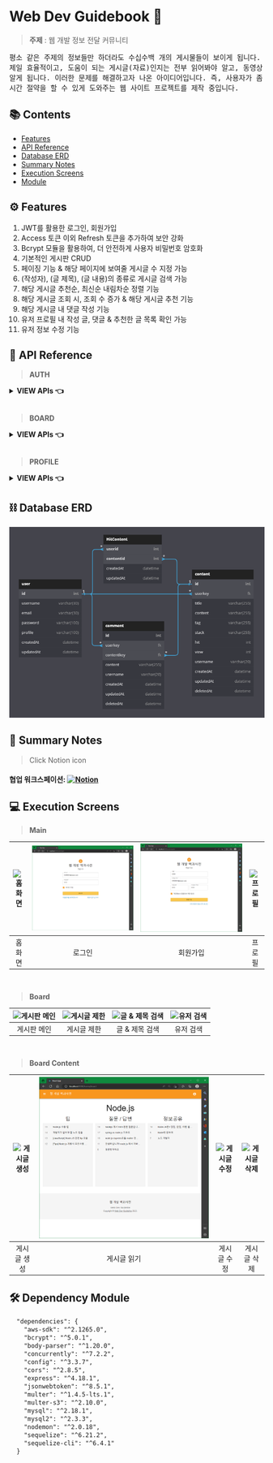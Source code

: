 # Web Dev Guidebook 🦮

>**주제** : 웹 개발 정보 전달 커뮤니티

<pre>
평소 같은 주제의 정보들만 하더라도 수십수백 개의 게시물들이 보이게 됩니다. 이때, 사용자는 무엇이
제일 효율적이고, 도움이 되는 게시글(자료)인지는 전부 읽어봐야 알고, 동영상 자료라면 전부 시청해야 
알게 됩니다. 이러한 문제를 해결하고자 나온 아이디어입니다. 즉, 사용자가 좀 더 정보 접근에 있어 
시간 절약을 할 수 있게 도와주는 웹 사이트 프로젝트를 제작 중입니다.
</pre>

## 📚 Contents

- [Features](#-Features)
- [API Reference](#-API-Reference)
- [Database ERD](#-Database-ERD)
- [Summary Notes](#-Summary-Notes)
- [Execution Screens](#-Execution-Screens)
- [Module](#-Dependency-Module)

## ⚙ Features

1. JWT를 활용한 로그인, 회원가입
2. Access 토큰 이외 Refresh 토큰을 추가하여 보안 강화
3. Bcrypt 모듈을 활용하여, 더 안전하게 사용자 비밀번호 암호화
4. 기본적인 게시판 CRUD
5. 페이징 기능 & 해당 페이지에 보여줄 게시글 수 지정 가능
7. (작성자), (글 제목), (글 내용)의 종류로 게시글 검색 가능
8. 해당 게시글 추천순, 최신순 내림차순 정렬 기능
8. 해당 게시글 조회 시, 조회 수 증가 & 해당 게시글 추천 기능
9. 해당 게시글 내 댓글 작성 기능
10. 유저 프로필 내 작성 글, 댓글 & 추천한 글 목록 확인 가능
11. 유저 정보 수정 기능

## 📝 API Reference

>**AUTH**

<details>

<summary><b>VIEW APIs 👈</b></summary>

[API01](./readme/API01.PNG)

</details>

<br>

>**BOARD**

<details>

<summary><b>VIEW APIs 👈</b></summary>

[API02](./readme/API02.PNG)

</details>

<br>

>**PROFILE**

<details>

<summary><b>VIEW APIs 👈</b></summary>

[API03](./readme/API03.PNG)

</details>

## ⛓ Database ERD
![ERD](./readme/erd.PNG)

## 📓 Summary Notes
> Click Notion icon

#### 협업 워크스페이션: [![Notion](https://img.shields.io/badge/Notion-000000.svg?style=flat&logo=Notion&logoColor=white)](https://quilt-tanker-16d.notion.site/RE-SPEC-1c8f389a7b924283a8c5401e07ff334a)

## 💻 Execution Screens

>**Main**

| ![홈 화면](./readme/home.PNG) | ![로그인](./readme/login.PNG) | ![회원가입](./readme/register.PNG) | ![프로필](./readme/profile.PNG) |
| :-----------------------------------------------------------------------------------------------------------------: | :-----------------------------------------------------------------------------------------------------------------: | :-----------------------------------------------------------------------------------------------------------------: | :-----------------------------------------------------------------------------------------------------------------: |
|                                                      홈 화면                                                      |                                                       로그인                                                        |                                                      회원가입                                                       |                                                     프로필                                                      |

<br>

>**Board**

| ![게시판 메인](./readme/board.PNG) | ![게시글 제한](./readme/boardlimit.PNG) | ![글 & 제목 검색](./readme/boardsearchp.PNG) | ![유저 검색](./readme/boardsearchu.PNG) |
| :-----------------------------------------------------------------------------------------------------------------: | :-----------------------------------------------------------------------------------------------------------------: | :-----------------------------------------------------------------------------------------------------------------: | :-----------------------------------------------------------------------------------------------------------------: |
|                                                      게시판 메인                                                      |                                                       게시글 제한                                                        |                                                      글 & 제목 검색                                                       |                                                     유저 검색                                                      |

<br>

>**Board Content**

| ![게시글 생성](./readme/new.PNG) | ![게시글 읽기](./readme/show.PNG) | ![게시글 수정](./readme/edit.PNG) | ![게시글 삭제](./readme/delete.PNG) |
| :-----------------------------------------------------------------------------------------------------------------: | :-----------------------------------------------------------------------------------------------------------------: | :-----------------------------------------------------------------------------------------------------------------: | :-----------------------------------------------------------------------------------------------------------------: |
|                                                      게시글 생성                                                      |                                                       게시글 읽기                                                        |                                                      게시글 수정                                                       |                                                     게시글 삭제                                                      |

## 🛠 Dependency Module

```
  "dependencies": {
    "aws-sdk": "^2.1265.0",
    "bcrypt": "^5.0.1",
    "body-parser": "^1.20.0",
    "concurrently": "^7.2.2",
    "config": "^3.3.7",
    "cors": "^2.8.5",
    "express": "^4.18.1",
    "jsonwebtoken": "^8.5.1",
    "multer": "^1.4.5-lts.1",
    "multer-s3": "^2.10.0",
    "mysql": "^2.18.1",
    "mysql2": "^2.3.3",
    "nodemon": "^2.0.18",
    "sequelize": "^6.21.2",
    "sequelize-cli": "^6.4.1"
  }
```

